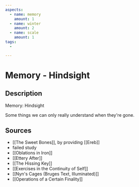 ```yaml
---
aspects:
  - name: memory
    amount: 1
  - name: winter
    amount: 2
  - name: scale
    amount: 1
tags:
  - 

---
```


# Memory - Hindsight

## Description
Memory: Hindsight

Some things we can only really understand when they're gone.
## Sources

- [[The Sweet Bones]], by providing [[Ereb]]
- failed study
- [[Oblations in Iron]]
- [[Ettery After]]
- [[The Hissing Key]]
- [[Exercises in the Continuity of Self]]
- [[Nyn's Cages (Bruges Text, Illuminated)]]
- [[Operations of a Certain Finality]]